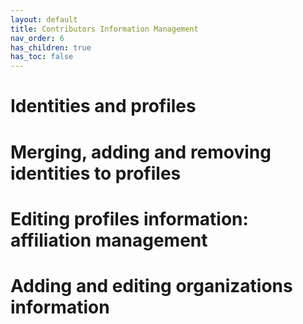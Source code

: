 ```yaml
---
layout: default
title: Contributors Information Management
nav_order: 6
has_children: true
has_toc: false
---
```


# Identities and profiles

# Merging, adding and removing identities to profiles

# Editing profiles information: affiliation management

# Adding and editing organizations information